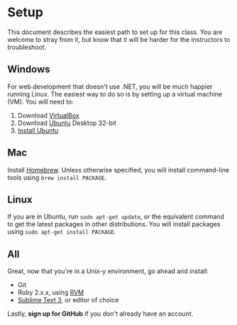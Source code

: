 # Setup

This document describes the easiest path to set up for this class.  You are welcome to stray from it, but know that it will be harder for the instructors to troubleshoot.

## Windows

For web development that doesn't use .NET, you will be much happier running Linux.  The easiest way to do so is by setting up a virtual machine (VM).  You will need to:

1. Download [VirtualBox](https://www.virtualbox.org)
1. Download [Ubuntu](http://www.ubuntu.com) Desktop 32-bit
1. [Install Ubuntu](http://www.psychocats.net/ubuntu/virtualbox)

## Mac

Install [Homebrew](http://brew.sh).  Unless otherwise specified, you will install command-line tools using `brew install PACKAGE`.

## Linux

If you are in Ubuntu, run `sudo apt-get update`, or the equivalent command to get the latest packages in other distributions.  You will install packages using `sudo apt-get install PACKAGE`.

## All

Great, now that you're in a Unix-y environment, go ahead and install:

* Git
* Ruby 2.x.x, using [RVM](https://rvm.io)
* [Sublime Text 3](http://www.sublimetext.com/3), or editor of choice

Lastly, **sign up for GitHub** if you don't already have an account.
